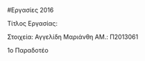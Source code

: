 #Eργασίες 2016


Τίτλος Εργασίας:

Στοιχεία: Αγγελίδη Μαριάνθη
          ΑΜ.: Π2013061
          
1o Παραδοτέο
